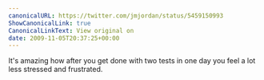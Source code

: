 ```yaml
---
canonicalURL: https://twitter.com/jmjordan/status/5459150993
ShowCanonicalLink: true
CanonicalLinkText: View original on
date: 2009-11-05T20:37:25+00:00
---
```

It's amazing how after you get done with two tests in one day you feel a lot less stressed and frustrated.